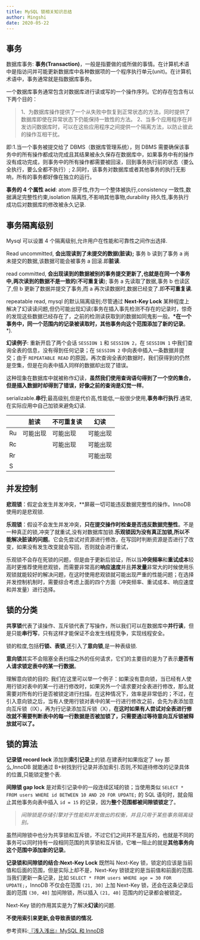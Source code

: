 ```yaml
---
title: MySQL 锁相关知识总结
author: Mingshi
date: 2020-05-22
---
```


## 事务

数据库事务: **事务(Transaction)**，一般是指要做的或所做的事情。在计算机术语中是指访问并可能更新数据库中各种数据项的一个程序执行单元(unit)。在计算机术语中，事务通常就是指数据库事务。

一个数据库事务通常包含对数据库进行读或写的一个操作序列。它的存在包含有以下两个目的：

> 1、为数据库操作提供了一个从失败中恢复到正常状态的方法，同时提供了数据库即使在异常状态下仍能保持一致性的方法。
> 2、当多个应用程序在并发访问数据库时，可以在这些应用程序之间提供一个隔离方法，以防止彼此的操作互相干扰。

即:1.当一个事务被提交给了 DBMS（数据库管理系统），则 DBMS 需要确保该事务中的所有操作都成功完成且其结果被永久保存在数据库中，如果事务中有的操作没有成功完成，则事务中的所有操作都需要被回滚，回到事务执行前的状态（要么全执行，要么全都不执行）; 2.同时，该事务对数据库或者其他事务的执行无影响，所有的事务都好像在独立的运行。

**事务的 4 个属性 acid**: atom 原子性,作为一个整体被执行,consistency 一致性,数据满足完整性约束,isolation 隔离性,不影响其他事物,durability 持久性,事务执行成功后对数据库的修改被永久记录.

## 事务隔离级别

Mysql 可以设置 4 个隔离级别,允许用户在性能和可靠性之间作出选择.

Read uncommitted, **会出现读到了未提交的数据(脏读);** 事务 b 读到了事务 a 尚未提交的数据,该数据可能会被事务 a 回滚.即**脏读**.

read committed, **会出现读到的数据被别的事务提交更新了,也就是在同一个事务中,两次读到的数据不是一致的**(**不可重复读**); 事务 a 先读取了数据,事务 b 也读区了,但 b 更新了数据并提交了事务,而 a 再次读数据时,数据已经变了.即**不可重复读**.

repeatable read, mysql 的默认隔离级别;尽管通过 **Next-Key Lock** 某种程度上解决了幻读读问题,但仍可能出现幻读(事务在插入事先检测不存在的记录时，惊奇的发现这些数据已经存在了，之前的检测读获取到的数据如同鬼影一般。**\*在一个事务中，同一个范围内的记录被读取时，其他事务向这个范围添加了新的记录**。\*).

**幻读例子**: 重新开启了两个会话 `SESSION 1` 和 `SESSION 2`，在 `SESSION 1` 中我们查询全表的信息，没有得到任何记录；在 `SESSION 2` 中向表中插入一条数据并提交；由于 `REPEATABLE READ` 的原因，再次查询全表的数据时，我们获得到的仍然是空集，但是在向表中插入同样的数据却出现了错误。

这种现象在数据库中就被称作幻读，**虽然我们使用查询语句得到了一个空的集合，但是插入数据时却得到了错误，好像之前的查询是幻觉一样**。

serializable.**串行**;最高级别,但是代价高,性能低,一般很少使用,**事务串行执行**.通常,在实际应用中自己加锁来避免幻读.

|     | 脏读     | 不可重复读 | 幻读     |
| --- | -------- | ---------- | -------- |
| Ru  | 可能出现 | 可能出现   | 可能出现 |
| Rc  |          | 可能出现   | 可能出现 |
| Rr  |          |            | 可能出现 |
| S   |          |            |          |

## 并发控制

**悲观锁**：假定会发生并发冲突，\*\*屏蔽一切可能违反数据完整性的操作。InnoDB 使用的是悲观锁.

**乐观锁**：假设不会发生并发冲突，**只在提交操作时检查是否违反数据完整性**。不是一种真正的锁,冲突了就重试,没有对数据库加锁.**乐观锁因为没有真正加锁,所以不能解决脏读的问题**。它会先尝试对资源进行修改，在写回时判断资源是否进行了改变，如果没有发生改变就会写回，否则就会进行重试，

乐观锁不会存在死锁的问题，但是由于更新后验证，所以当**冲突频率**和**重试成本**较高时更推荐使用悲观锁，而需要非常高的**响应速度**并且**并发量**非常大的时候使用乐观锁就能较好的解决问题，在这时使用悲观锁就可能出现严重的性能问题；在选择并发控制机制时，需要综合考虑上面的四个方面（冲突频率、重试成本、响应速度和并发量）进行选择。

## 锁的分类

**共享锁**代表了读操作、互斥锁代表了写操作，所以我们可以在数据库中**并行读**，但是只能**串行写**，只有这样才能保证不会发生线程竞争，实现线程安全。

锁的粒度,包括**行锁、表锁**,还引入了**意向锁**,是一种表级锁.

**意向锁**其实不会阻塞全表扫描之外的任何请求，它们的主要目的是为了表示**是否有人请求锁定表中的某一行数据**。

理解意向锁的目的: 我们在这里可以举一个例子：如果没有意向锁，当已经有人使用行锁对表中的某一行进行修改时，如果另外一个请求要对全表进行修改，那么就需要对所有的行是否被锁定进行扫描，在这种情况下，效率是非常低的；不过，在引入意向锁之后，当有人使用行锁对表中的某一行进行修改之前，会先为表添加意向互斥锁（IX），再为行记录添加互斥锁（X），**在这时如果有人尝试对全表进行修改就不需要判断表中的每一行数据是否被加锁了，只需要通过等待意向互斥锁被释放就可以了。**

## 锁的算法

**记录锁 record lock** 添加到**索引记录**上的锁.在建表时如果指定了 `key` 那么,InnoDB 就能通过 B+树找到行记录并添加索引.否则,不知道待修改的记录具体的位置,只能锁定整个表.

**间隙锁 gap lock** 是对索引记录中的一段连续区域的锁；当使用类似 `SELECT * FROM users WHERE id BETWEEN 10 AND 20 FOR UPDATE;` 的 SQL 语句时，就会阻止其他事务向表中插入 `id = 15` 的记录，因为**整个范围都被间隙锁锁定**了。

> _间隙锁是存储引擎对于性能和并发做出的权衡，并且只用于某些事务隔离级别。_

虽然间隙锁中也分为共享锁和互斥锁，不过它们之间并不是互斥的，也就是不同的事务可以同时持有一段相同范围的共享锁和互斥锁，它唯一阻止的就是**其他事务向这个范围中添加新的记录**。

**记录锁和间隙锁的结合:Next-Key Lock** 既然叫 Next-Key 锁，锁定的应该是当前值和后面的范围，但是实际上却不是，Next-Key 锁锁定的是当前值和前面的范围.当我们更新一条记录，比如 `SELECT * FROM users WHERE age = 30 FOR UPDATE;`，InnoDB 不仅会在范围 `(21, 30]` 上加 Next-Key 锁，还会在这条记录后面的范围 `(30, 40]` 加间隙锁，所以插入 `(21, 40]` 范围内的记录都会被锁定。

Next-Key 锁的作用其实是为了解决**幻读**的问题.

**不使用索引来更新,会导致表锁的情况.**

参考资料:[『浅入浅出』MySQL 和 InnoDB](https://draveness.me/mysql-innodb#)
